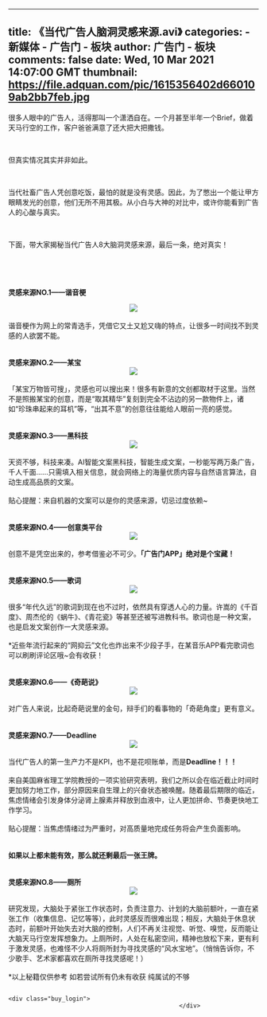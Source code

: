 
---
title: 《当代广告人脑洞灵感来源.avi》
categories: 
    - 新媒体
    - 广告门 - 板块
author: 广告门 - 板块
comments: false
date: Wed, 10 Mar 2021 14:07:00 GMT
thumbnail: https://file.adquan.com/pic/1615356402d660109ab2bb7feb.jpg
---

<div>   
<section data-mpa-powered-by="yiban.io"><section powered-by="xiumi.us"><p>很多人眼中的广告人，活得那叫一个潇洒自在。一个月甚至半年一个Brief，做着天马行空的工作，客户爸爸满意了还大把大把撒钱。<br></p><p><br></p><p>但真实情况其实并非如此。</p><p><br></p><p>当代社畜广告人凭创意吃饭，最怕的就是没有灵感。因此，为了憋出一个能让甲方眼睛发光的创意，他们无所不用其极。从小白与大神的对比中，或许你能看到广告人的心酸与真实。</p><p><br></p><p>下面，带大家揭秘当代广告人8大脑洞灵感来源，最后一条，绝对真实！</p><p><br></p><p><br></p><p><strong>灵感来源NO.1——谐音梗 </strong></p></section><section><section style="text-align: center;"><img data-cropselx1="0" data-cropselx2="562" data-cropsely1="0" data-cropsely2="469" data-ratio="0.835" src="https://file.adquan.com/pic/1615356402d660109ab2bb7feb.jpg" data-type="jpeg" data-w="1000" referrerpolicy="no-referrer"></section></section><section powered-by="xiumi.us"><section><br></section><section>谐音梗作为网上的常青选手，凭借它又土又尬又嗨的特点，让很多一时间找不到灵感的人欲罢不能。</section><section><br></section><section><br></section><section><strong>灵感来源NO.2——某宝</strong></section></section><section><section style="text-align: center;"><img data-cropselx1="0" data-cropselx2="562" data-cropsely1="0" data-cropsely2="469" data-ratio="0.835" src="https://file.adquan.com/pic/16153564023a509d83f590e4d5.jpg" data-type="jpeg" data-w="1000" referrerpolicy="no-referrer"></section></section><section powered-by="xiumi.us"><section><br></section><section>「某宝万物皆可搜」，灵感也可以搜出来！很多有新意的文创都取材于这里。当然不是照搬某宝的创意，而是“取其精华”复刻到完全不沾边的另一款物件上，诸如“珍珠串起来的耳机”等，“出其不意”的创意往往能给人眼前一亮的感觉。   </section><section><br></section><section><br></section><section><strong>灵感来源NO.3——黑科技</strong></section></section><section><section style="text-align: center;"><img data-ratio="0.835" src="https://file.adquan.com/pic/1615356402f6bdd3be6a9735d7.jpg" data-type="jpeg" data-w="1000" referrerpolicy="no-referrer"></section></section><section powered-by="xiumi.us"><section><br></section><section>天资不够，科技来凑。AI智能文案黑科技，智能生成文案，一秒能写两万条广告，千人千面......只需填入相关信息，就会网络上的海量优质内容与自然语言算法，自动生成高品质的文案。</section><section><br></section><section>贴心提醒：来自机器的文案可以是你的灵感来源，切忌过度依赖~</section><section><br></section><section><br></section><section><strong>灵感来源NO.4——创意类平台</strong></section></section><section><section style="text-align: center;"><img data-cropselx1="0" data-cropselx2="562" data-cropsely1="0" data-cropsely2="469" data-ratio="0.835" src="https://file.adquan.com/pic/1615356402d910f16bc9a90b23.jpg" data-type="jpeg" data-w="1000" referrerpolicy="no-referrer"></section></section><section powered-by="xiumi.us"><section><br></section><section>创意不是凭空出来的，参考借鉴必不可少。<strong>「广告门APP」绝对是个宝藏！</strong></section><section><br></section><section><br></section><section><strong>灵感来源NO.5——歌词</strong></section></section><section><section style="text-align: center;"><img data-ratio="0.835" src="https://file.adquan.com/pic/161535640305993618e61c31f3.jpg" data-type="jpeg" data-w="1000" referrerpolicy="no-referrer"></section></section><section powered-by="xiumi.us"><section><br></section><section>很多“年代久远”的歌词到现在也不过时，依然具有穿透人心的力量。许嵩的《千百度》、周杰伦的《蜗牛》、《青花瓷》等甚至还被写进教科书。歌词也是一种文案，也是启发文案创作一大灵感来源。</section><section><br></section><section>*近些年流行起来的“网抑云”文化也炸出来不少段子手，在某音乐APP看完歌词也可以刷刷评论区哦~会有收获！</section><section><br></section><section><br></section><section><strong>灵感来源NO.6——《奇葩说》</strong></section></section><section><section style="text-align: center;"><img data-ratio="0.835" src="https://file.adquan.com/pic/161535640351d512949cb5eee2.jpg" data-type="jpeg" data-w="1000" referrerpolicy="no-referrer"></section></section><section powered-by="xiumi.us"><section><br></section><section>对广告人来说，比起奇葩说里的金句，辩手们的看事物的「奇葩角度」更有意义。</section><section><br></section><section><br></section><section><strong>灵感来源NO.7——Deadline</strong></section></section><section><section style="text-align: center;"><img data-ratio="0.835" src="https://file.adquan.com/pic/16153564033c268376ed6cad1d.jpg" data-type="jpeg" data-w="1000" referrerpolicy="no-referrer"></section></section><section powered-by="xiumi.us"><section><br></section><section>当代广告人的第一生产力不是KPI，也不是花呗账单，而是<strong>Deadline！！！</strong></section><section><br></section><section>来自美国麻省理工学院教授的一项实验研究表明，我们之所以会在临近截止时间时更加努力地工作，部分原因来自生理上的兴奋状态被唤醒。随着最后期限的临近，焦虑情绪会引发身体分泌肾上腺素并释放到血液中，让人更加拼命、节奏更快地工作学习。</section><section><br></section><section>贴心提醒：当焦虑情绪过为严重时，对高质量地完成任务将会产生负面影响。</section><section> </section><section> </section><section><strong>如果以上都未能有效，那么就还剩最后一张王牌。</strong></section><section><br></section><section><br></section><section><strong>灵感来源NO.8——厕所</strong></section></section><section><section style="text-align: center;"><img data-ratio="0.835" src="https://file.adquan.com/pic/1615356403603040f4f9f11e13.jpg" data-type="jpeg" data-w="1000" referrerpolicy="no-referrer"></section></section><section powered-by="xiumi.us"><section><br></section><section>研究发现，大脑处于紧张工作状态时，负责注意力、计划的大脑前额叶，一直在紧张工作（收集信息、记忆等等），此时灵感反而很难出现；相反，大脑处于休息状态时，前额叶开始失去对大脑的控制，人们不再关注视觉、听觉、嗅觉，反而能让大脑天马行空发挥想象力。上厕所时，人处在私密空间，精神也放松下来，更有利于激发灵感，也难怪不少人将厕所封为寻找灵感的“风水宝地”。（悄悄告诉你，不少歌手、艺术家都喜欢在厕所寻找灵感呢！）</section><section><br></section><section>*以上秘籍仅供参考 如若尝试所有仍未有收获 纯属试的不够</section></section></section>

                                                                        <div class="buy_login">
                                                    </div>
                        
                                                
                      
</div>
            